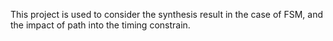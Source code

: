 This project is used to consider the synthesis result in the case of FSM, 
and the impact of path into the timing constrain.
